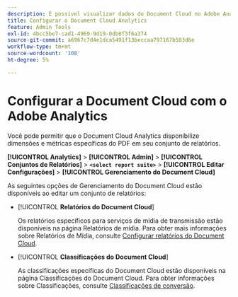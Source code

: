```yaml
---
description: É possível visualizar dados do Document Cloud no Adobe Analytics
title: Configurar o Document Cloud Analytics
feature: Admin Tools
exl-id: 4bcc5be7-cad1-4969-9d19-0db8f3f6a374
source-git-commit: a6967c7d4e1dca5491f13beccaa797167b503d6e
workflow-type: tm+mt
source-wordcount: '108'
ht-degree: 5%

---
```


# Configurar a Document Cloud com o Adobe Analytics

Você pode permitir que o Document Cloud Analytics disponibilize dimensões e métricas específicas do PDF em seu conjunto de relatórios.

**[!UICONTROL Analytics]** > **[!UICONTROL Admin]** > **[!UICONTROL Conjuntos de Relatórios]** > **`<select report suite>`** > **[!UICONTROL Editar Configurações]** > **[!UICONTROL Gerenciamento do Document Cloud]**

As seguintes opções de Gerenciamento do Document Cloud estão disponíveis ao editar um conjunto de relatórios:

* [!UICONTROL **Relatórios do Document Cloud**]

  Os relatórios específicos para serviços de mídia de transmissão estão disponíveis na página Relatórios de mídia. Para obter mais informações sobre Relatórios de Mídia, consulte [Configurar relatórios do Document Cloud](/help/admin/tools/manage-rs/edit-settings/document-cloud-config.md).

* [!UICONTROL **Classificações do Document Cloud**]

  As classificações específicas do Document Cloud estão disponíveis na página Classificações do Document Cloud. Para obter informações sobre Classificações, consulte [Classificações de conversão](/help/admin/tools/manage-rs/edit-settings/conversion-var-admin/conversion-classifications.md).
